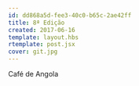 ```yaml
---
id: dd868a5d-fee3-40c0-b65c-2ae42ff
title: 8ª Edição
created: 2017-06-16
template: layout.hbs
rtemplate: post.jsx
cover: git.jpg
---
```


Café de Angola